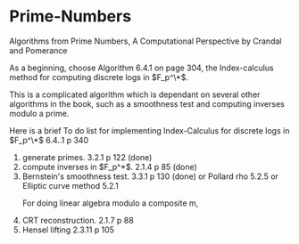 # Prime-Numbers
Algorithms from Prime Numbers, A Computational Perspective by Crandal and Pomerance

As a beginning, choose Algorithm 6.4.1 on page 304, the Index-calculus method for computing discrete logs in $F_p^\*$. 

This is a complicated algorithm which is dependant on several other algorithms in the book, such as a smoothness test and computing inverses modulo a prime. 


Here is a brief
To do list for implementing Index-Calculus for
discrete logs in $F_p^\*$   6.4..1 p 340
<ol>
<li> generate primes. 3.2.1 p 122 (done)
<li> compute inverses in $F_p^*$. 2.1.4 p 85 (done)
<li> Bernstein's smoothness test. 3.3.1 p 130 (done)
or Pollard rho 5.2.5
or Elliptic curve method 5.2.1

For doing linear algebra modulo a composite m,
<li> CRT reconstruction. 2.1.7 p 88
<li> Hensel lifting 2.3.11 p 105
</ol>
